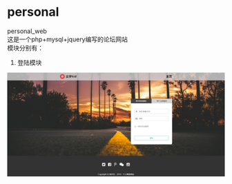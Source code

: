 # personal
personal_web<br>
这是一个php+mysql+jquery编写的论坛网站<br>
模块分别有：<br>
1. 登陆模块<br>
<img src="./demo_photo/login_sample.png"/>
